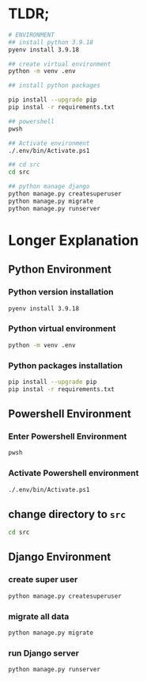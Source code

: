 # TLDR;
```bash
# ENVIRONMENT
## install python 3.9.18
pyenv install 3.9.18

## create virtual environment
python -m venv .env

## install python packages

pip install --upgrade pip
pip instal -r requirements.txt

## powershell
pwsh

## Activate environment
./.env/bin/Activate.ps1

## cd src
cd src

## python manage django
python manage.py createsuperuser
python manage.py migrate
python manage.py runserver
```

# Longer Explanation
## Python Environment
### Python version installation
```bash
pyenv install 3.9.18
```

### Python virtual environment
```bash
python -m venv .env
```

### Python packages installation
```bash
pip install --upgrade pip
pip instal -r requirements.txt
```
## Powershell Environment
### Enter Powershell Environment
```bash
pwsh
```

### Activate Powershell environment
```bash
./.env/bin/Activate.ps1
```
## change directory to `src`
```bash
cd src
```


## Django Environment
### create super user
```bash
python manage.py createsuperuser
```
### migrate all data
```bash
python manage.py migrate
```
### run Django server
```bash
python manage.py runserver
```